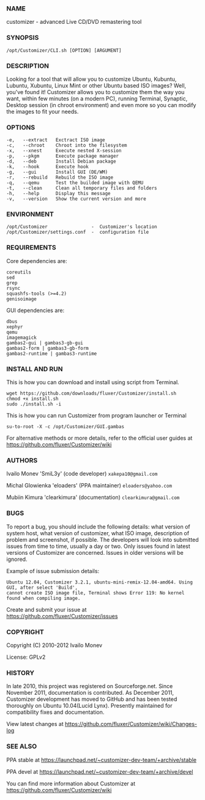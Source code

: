 ### NAME

customizer - advanced Live CD/DVD remastering tool

	
### SYNOPSIS

    /opt/Customizer/CLI.sh [OPTION] [ARGUMENT]


### DESCRIPTION

Looking for a tool that will allow you to customize Ubuntu, Kubuntu, Lubuntu, Xubuntu,
Linux Mint or other Ubuntu based ISO images? Well, you've found it! Customizer allows
you to customize them the way you want, within few minutes (on a modern PC), running 
Terminal, Synaptic, Desktop session (in chroot environment) and even more so you can
modify the images to fit your needs.


### OPTIONS

    -e,   --extract   Exctract ISO image
    -c,   --chroot    Chroot into the filesystem
    -x,   --xnest     Execute nested X-session
    -p,   --pkgm      Execute package manager
    -d,   --deb       Install Debian package
    -k,   --hook      Execute hook
    -g,   --gui       Install GUI (DE/WM)
    -r,   --rebuild   Rebuild the ISO image
    -q,   --qemu      Test the builded image with QEMU
    -t,   --clean     Clean all temporary files and folders
    -h,   --help      Display this message
    -v,   --version   Show the current version and more


### ENVIRONMENT

    /opt/Customizer                -  Customizer's location
    /opt/Customizer/settings.conf  -  configuration file


### REQUIREMENTS

Core dependencies are:

    coreutils
    sed
    grep
    rsync
    squashfs-tools (>=4.2)
    genisoimage

GUI dependencies are:

    dbus
    xephyr
    qemu
    imagemagick
    gambas2-gui | gambas3-gb-gui
    gambas2-form | gambas3-gb-form
    gambas2-runtime | gambas3-runtime


### INSTALL AND RUN

This is how you can download and install using script from Terminal.

    wget https://github.com/downloads/fluxer/Customizer/install.sh
    chmod +x install.sh
    sudo ./install.sh -i

This is how you can run Customizer from program launcher or Terminal

    su-to-root -X -c /opt/Customizer/GUI.gambas

For alternative methods or more details, refer to the official user guides at https://github.com/fluxer/Customizer/wiki

    
### AUTHORS

Ivailo Monev 'SmiL3y' (code developer) `xakepa10@gmail.com`

Michal Glowienka 'eloaders' (PPA maintainer) `eloaders@yahoo.com`

Mubiin Kimura 'clearkimura' (documentation) `clearkimura@gmail.com`


### BUGS

To report a bug, you should include the following details: what version of system host, 
what version of customizer, what ISO image, description of problem and screenshot, if possible.
The developers will look into submitted issues from time to time, usually a day or two.
Only issues found in latest versions of Customizer are concerned. Issues in older versions will
be ignored.

Example of issue submission details:

    Ubuntu 12.04, Customizer 3.2.1, ubuntu-mini-remix-12.04-amd64. Using GUI, after select 'Build',
    cannot create ISO image file, Terminal shows Error 119: No kernel found when compiling image.

Create and submit your issue at https://github.com/fluxer/Customizer/issues


### COPYRIGHT
    
Copyright (C) 2010-2012  Ivailo Monev

License: GPLv2


### HISTORY

In late 2010, this project was registered on Sourceforge.net. Since November 2011,
documentation is contributed. As December 2011, Customizer development has moved to
GitHub and has been tested thoroughly on Ubuntu 10.04(Lucid Lynx). Presently
maintained for compatibility fixes and documentation.

View latest changes at https://github.com/fluxer/Customizer/wiki/Changes-log


### SEE ALSO

PPA stable at https://launchpad.net/~customizer-dev-team/+archive/stable

PPA devel at https://launchpad.net/~customizer-dev-team/+archive/devel

You can find more information about Customizer at https://github.com/fluxer/Customizer/wiki